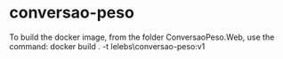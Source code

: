 # conversao-peso

To build the docker image, from the folder ConversaoPeso.Web, use the command: docker build . -t lelebs\conversao-peso:v1
